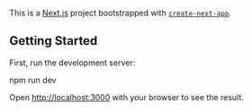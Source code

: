 This is a [Next.js](https://nextjs.org/) project bootstrapped with [`create-next-app`](https://github.com/vercel/next.js/tree/canary/packages/create-next-app).

## Getting Started

First, run the development server:

npm run dev

Open [http://localhost:3000](http://localhost:3000) with your browser to see the result.

